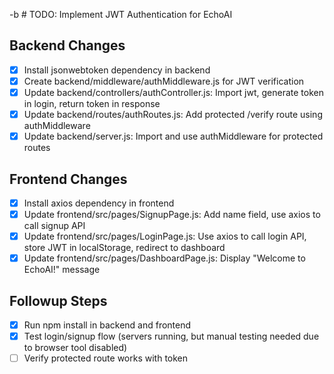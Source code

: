 -b # TODO: Implement JWT Authentication for EchoAI

## Backend Changes
- [x] Install jsonwebtoken dependency in backend
- [x] Create backend/middleware/authMiddleware.js for JWT verification
- [x] Update backend/controllers/authController.js: Import jwt, generate token in login, return token in response
- [x] Update backend/routes/authRoutes.js: Add protected /verify route using authMiddleware
- [x] Update backend/server.js: Import and use authMiddleware for protected routes

## Frontend Changes
- [x] Install axios dependency in frontend
- [x] Update frontend/src/pages/SignupPage.js: Add name field, use axios to call signup API
- [x] Update frontend/src/pages/LoginPage.js: Use axios to call login API, store JWT in localStorage, redirect to dashboard
- [x] Update frontend/src/pages/DashboardPage.js: Display "Welcome to EchoAI!" message

## Followup Steps
- [x] Run npm install in backend and frontend
- [x] Test login/signup flow (servers running, but manual testing needed due to browser tool disabled)
- [ ] Verify protected route works with token
